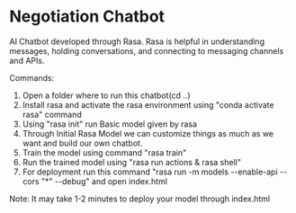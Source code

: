 # Negotiation Chatbot
AI Chatbot developed through Rasa. Rasa is helpful in understanding messages, holding conversations, and connecting to messaging channels and APIs.

Commands:

1. Open a folder where to run this chatbot(cd ..)
2. Install rasa and activate the rasa environment using "conda activate rasa" command
3. Using "rasa init" run Basic model given by rasa  
4. Through Initial Rasa Model we can customize things as much as we want and build our own chatbot.
5. Train the model using command "rasa train"
6. Run the trained model using "rasa run actions & rasa shell"
7. For deployment run this command "rasa run -m models --enable-api --cors "*" --debug" and open index.html

Note: It may take 1-2 minutes to deploy your model through index.html
